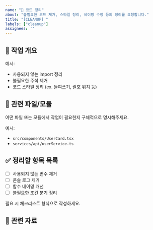 ```yaml
---
name: "🧹 코드 정리"
about: "불필요한 코드 제거, 스타일 정리, 네이밍 수정 등의 정리를 요청합니다."
title: "[CLEANUP] "
labels: ["cleanup"]
assignees: ''
---
```


## 🧹 작업 개요
<!-- 정리하고자 하는 코드나 파일의 개요를 적어주세요. -->
예시:
- 사용되지 않는 import 정리
- 불필요한 주석 제거
- 코드 스타일 정리 (ex. 들여쓰기, 괄호 위치 등)

## 📂 관련 파일/모듈
어떤 파일 또는 모듈에서 작업이 필요한지 구체적으로 명시해주세요.

예시:
- `src/components/UserCard.tsx`
- `services/api/userService.ts`

## ✅ 정리할 항목 목록
- [ ] 사용되지 않는 변수 제거
- [ ] 콘솔 로그 제거
- [ ] 함수 네이밍 개선
- [ ] 불필요한 조건 분기 정리

필요 시 체크리스트 형식으로 작성하세요.

## 🔗 관련 자료
<!-- 관련 문서, 참고 링크, 관련된 이슈 등이 있다면 작성해주세요 -->